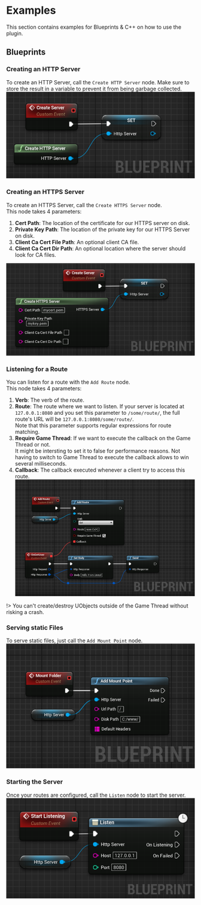 # Examples
This section contains examples for Blueprints & C++ on how to use the plugin.
## Blueprints

### Creating an HTTP Server
To create an HTTP Server, call the `Create HTTP Server` node. Make sure to
store the result in a variable to prevent it from 
being garbage collected.  
![Creates a new http server](https://github.com/Pandoa/BlueprintHttpServer/blob/main/Doc/CreateHttpServer.png?raw=true)

### Creating an HTTPS Server
To create an HTTPS Server, call the `Create HTTPS Server` node.  
This node takes 4 parameters:
1. **Cert Path**: The location of the certificate for our HTTPS server on disk.
2. **Private Key Path**: The location of the private key for our HTTPS Server on disk.
3. **Client Ca Cert File Path**: An optional client CA file.
4. **Client Ca Cert Dir Path**: An optional location where the server should look for CA files.  

![Creates a new https server](https://github.com/Pandoa/BlueprintHttpServer/blob/main/Doc/CreateHttpsServer.png?raw=true)

### Listening for a Route
You can listen for a route with the `Add Route` node.  
This node takes 4 parameters:
1. **Verb**: The verb of the route.
2. **Route**: The route where we want to listen. If your server is located at `127.0.0.1:8080` and you
set this parameter to `/some/route/`, the full route's URL will be `127.0.0.1:8080/some/route/`.  
Note that this parameter supports regular expressions for route matching.
3. **Require Game Thread**: If we want to execute the callback on the Game Thread or not.  
It might be intersting to set it to false for performance reasons. Not having to switch to Game
Thread to execute the callback allows to win several milliseconds.
4. **Callback**: The callback executed whenever a client try to access this route.
![Listen for a route](https://github.com/Pandoa/BlueprintHttpServer/blob/main/Doc/AddRoute.png?raw=true)

!> You can't create/destroy UObjects outside of the Game Thread without risking a crash.

### Serving static Files
To serve static files, just call the `Add Mount Point` node.  
![Serves static files](https://github.com/Pandoa/BlueprintHttpServer/blob/main/Doc/MountFolder.png?raw=true)

### Starting the Server
Once your routes are configured, call the `Listen` node to start the server.  
![Listen](https://github.com/Pandoa/BlueprintHttpServer/blob/main/Doc/Listen.png?raw=true)
